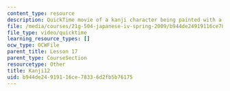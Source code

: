 ```yaml
---
content_type: resource
description: QuickTime movie of a kanji character being painted with a brush.
file: /media/courses/21g-504-japanese-iv-spring-2009/b944de24919116ce78336d2fb5b76175_Kanji12.mov
file_type: video/quicktime
learning_resource_types: []
ocw_type: OCWFile
parent_title: Lesson 17
parent_type: CourseSection
resourcetype: Other
title: Kanji12
uid: b944de24-9191-16ce-7833-6d2fb5b76175
---
```

